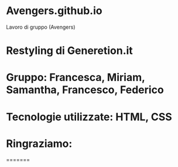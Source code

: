 # Avengers.github.io
Lavoro di gruppo (Avengers)

# Restyling di Generetion.it

# Gruppo: Francesca, Miriam, Samantha, Francesco, Federico

# Tecnologie utilizzate: HTML, CSS

# Ringraziamo: 
=======
